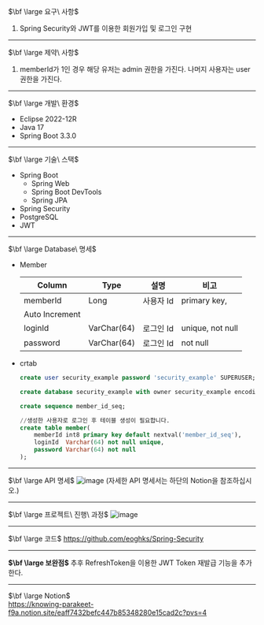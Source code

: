 $\bf \large 요구\ 사항$

1. Spring Security와 JWT를 이용한 회원가입 및 로그인 구현
  
---

$\bf \large 제약\ 사항$

1. memberId가 1인 경우 해당 유저는 admin 권한을 가진다. 나머지 사용자는 user 권한을 가진다.
  
---

$\bf \large 개발\ 환경$

- Eclipse 2022-12R
- Java 17
- Spring Boot 3.3.0
  
---
  
$\bf \large 기술\ 스택$

- Spring Boot
    - Spring Web
    - Spring Boot DevTools
    - Spring JPA
- Spring Security
- PostgreSQL
- JWT
  
---

$\bf \large Database\ 명세$

- Member
    
    
    | Column | Type | 설명 | 비고 |
    | --- | --- | --- | --- |
    | memberId | Long | 사용자 Id | primary key,
    Auto Increment |
    | loginId | VarChar(64) | 로그인 Id | unique, not null |
    | password | VarChar(64) | 로그인 Id | not null |
- crtab
    
    ```sql
    create user security_example password 'security_example' SUPERUSER;
    
    create database security_example with owner security_example encoding 'UTF8';
    
    create sequence member_id_seq;
    
    //생성한 사용자로 로그인 후 테이블 생성이 필요합니다.
    create table member(
    	memberId int8 primary key default nextval('member_id_seq'),
    	loginId  Varchar(64) not null unique,
    	password Varchar(64) not null
    );
    ```
    
  
---
$\bf \large API 명세$
![image](https://github.com/eoghks/Spring-Security/assets/62344247/5c109c52-64e2-431a-bce1-c6e027d8cdd1)
(자세한 API 명세서는 하단의 Notion을 참조하십시오.)
  
---

$\bf \large 프로젝트\ 진행\ 과정$
![image](https://github.com/eoghks/Spring-Security/assets/62344247/72b58ed5-d068-4576-a4a9-93ade12db3ea)
  
---

$\bf \large 코드$
https://github.com/eoghks/Spring-Security
  
---

**$\bf \large 보완점$**
추후 RefreshToken을 이용한 JWT Token 재발급 기능을 추가한다.
  
---
$\bf \large Notion$  
https://knowing-parakeet-f9a.notion.site/eaff7432befc447b85348280e15cad2c?pvs=4

